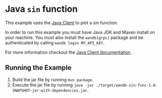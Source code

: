 # Java `sin` function

This example uses the [Java Client](https://github.com/wandb/client-ng-java) to plot a
sin function.

In order to run this example you must have Java JDK and Maven install on your
machine. You must also install the `wandb[grpc]` package and be authenticated by
calling `wandb login MY_API_KEY`.

For more information checkout the [Java Client
documentation](https://docs.wandb.com/java).

## Running the Example

1. Build the jar file by running `mvn package`.
2. Execute the jar file by running `java -jar ./target/wandb-sin-func-1.0-SNAPSHOT-jar-with-dependencies.jar`.
